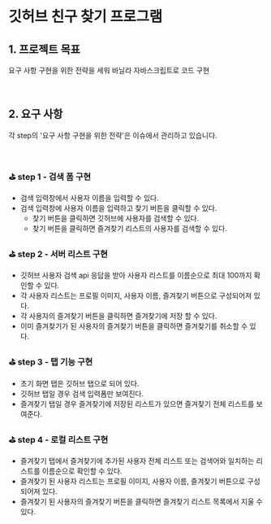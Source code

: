# 깃허브 친구 찾기 프로그램

## 1. 프로젝트 목표
요구 사항 구현을 위한 전략을 세워 바닐라 자바스크립트로 코드 구현

<br />


## 2. 요구 사항
각 step의 '요구 사항 구현을 위한 전략'은 이슈에서 관리하고 있습니다.

<br />

### ⛳  step 1 - 검색 폼 구현

- 검색 입력창에서 사용자 이름을 입력할 수 있다.
- 검색 입력창에 사용자 이름을 입력하고 찾기 버튼을 클릭할 수 있다.
    - 찾기 버튼을 클릭하면 깃허브에 사용자를 검색할 수 있다.
    - 찾기 버튼을 클릭하면 즐겨찾기 리스트의 사용자를 검색할 수 있다.

### ⛳  step 2 - 서버 리스트 구현

- 깃허브 사용자 검색 api 응답을 받아 사용자 리스트를 이름순으로 최대 100까지 확인할 수 있다.
- 각 사용자 리스트는 프로필 이미지, 사용자 이름, 즐겨찾기 버튼으로 구성되어져 있다.
- 각 사용자의 즐겨찾기 버튼을 클릭하면 즐겨찾기에 저장 할 수 있다.
- 이미 즐겨찾기가 된 사용자의 즐겨찾기 버튼을 클릭하면 즐겨찾기를 취소할 수 있다.

### ⛳  step 3 - 탭 기능 구현 

- 초기 화면 탭은 깃허브 탭으로 되어 있다.
- 깃허브 탭일 경우 검색 입력폼만 보여진다.
- 즐겨찾기 탭일 경우 즐겨찾기에 저장된 리스트가 있으면 즐겨찾기 전체 리스트를 보여준다.

### ⛳  step 4 - 로컬 리스트 구현

- 즐겨찾기 탭에서 즐겨찾기에 추가된 사용자 전체 리스트 또는 검색어와 일치하는 리스트를 이름순으로 확인할 수 있다.
- 즐겨찾기 된 사용자 리스트는 프로필 이미지, 사용자 이름, 즐겨찾기 버튼으로 구성되어져 있다.
- 즐겨찾기 된 사용자의 즐겨찾기 버튼을 클릭하면 즐겨찾기 리스트 목록에서 지울 수 있다.


